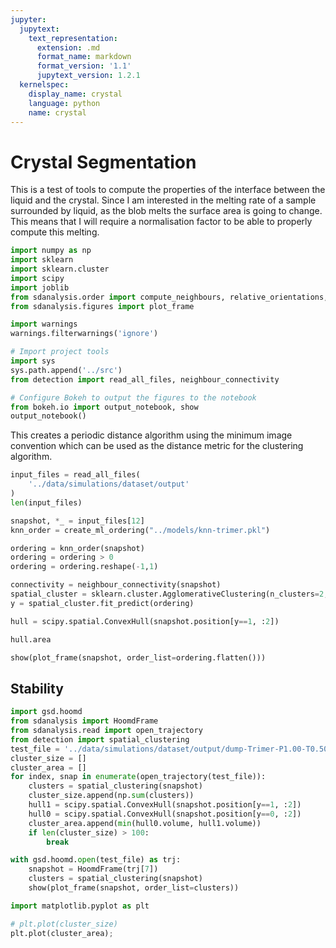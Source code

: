 ```yaml
---
jupyter:
  jupytext:
    text_representation:
      extension: .md
      format_name: markdown
      format_version: '1.1'
      jupytext_version: 1.2.1
  kernelspec:
    display_name: crystal
    language: python
    name: crystal
---
```


Crystal Segmentation
====================

This is a test of tools to compute the properties of the interface between the liquid and the crystal.
Since I am interested in the melting rate of a sample surrounded by liquid,
as the blob melts the surface area is going to change.
This means that I will require a normalisation factor to be able to properly compute this melting.

```python
import numpy as np
import sklearn
import sklearn.cluster
import scipy
import joblib
from sdanalysis.order import compute_neighbours, relative_orientations, relative_distances, create_ml_ordering
from sdanalysis.figures import plot_frame

import warnings
warnings.filterwarnings('ignore')

# Import project tools
import sys
sys.path.append('../src')
from detection import read_all_files, neighbour_connectivity

# Configure Bokeh to output the figures to the notebook
from bokeh.io import output_notebook, show
output_notebook()
```

This creates a periodic distance algorithm using the minimum image convention
which can be used as the distance metric for the clustering algorithm.

```python
input_files = read_all_files(
    '../data/simulations/dataset/output'
)
len(input_files)
```

```python
snapshot, *_ = input_files[12]
knn_order = create_ml_ordering("../models/knn-trimer.pkl")

ordering = knn_order(snapshot)
ordering = ordering > 0
ordering = ordering.reshape(-1,1)
```

```python
connectivity = neighbour_connectivity(snapshot)
spatial_cluster = sklearn.cluster.AgglomerativeClustering(n_clusters=2, connectivity=connectivity)
y = spatial_cluster.fit_predict(ordering)
```

```python
hull = scipy.spatial.ConvexHull(snapshot.position[y==1, :2])
```

```python
hull.area
```

```python
show(plot_frame(snapshot, order_list=ordering.flatten()))
```

## Stability

```python
import gsd.hoomd
from sdanalysis import HoomdFrame
from sdanalysis.read import open_trajectory
from detection import spatial_clustering
test_file = '../data/simulations/dataset/output/dump-Trimer-P1.00-T0.50-p2.gsd'
cluster_size = []
cluster_area = []
for index, snap in enumerate(open_trajectory(test_file)):
    clusters = spatial_clustering(snapshot)
    cluster_size.append(np.sum(clusters))
    hull1 = scipy.spatial.ConvexHull(snapshot.position[y==1, :2])
    hull0 = scipy.spatial.ConvexHull(snapshot.position[y==0, :2])
    cluster_area.append(min(hull0.volume, hull1.volume))
    if len(cluster_size) > 100:
        break
```

```python
with gsd.hoomd.open(test_file) as trj:
    snapshot = HoomdFrame(trj[7])
    clusters = spatial_clustering(snapshot)
    show(plot_frame(snapshot, order_list=clusters))
```

```python
import matplotlib.pyplot as plt
```

```python
# plt.plot(cluster_size)
plt.plot(cluster_area);
```

```python

```
